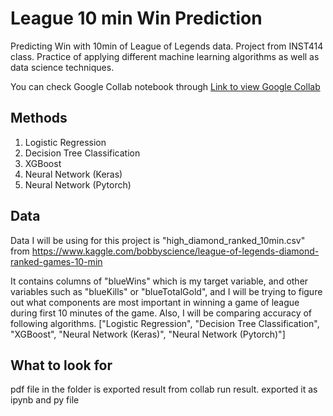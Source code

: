 # League 10 min Win Prediction
Predicting Win with 10min of League of Legends data.
Project from INST414 class. Practice of applying different machine learning algorithms as well as data science techniques. 

You can check Google Collab notebook through
[Link to view Google Collab](https://colab.research.google.com/drive/1gpKHAXsWSswkTX9NWhskg4x_ZELY4_ns?usp=sharing)

## Methods
1. Logistic Regression
2. Decision Tree Classification
3. XGBoost
4. Neural Network (Keras)
5. Neural Network (Pytorch)

## Data
Data I will be using for this project is "high_diamond_ranked_10min.csv" from https://www.kaggle.com/bobbyscience/league-of-legends-diamond-ranked-games-10-min

It contains columns of "blueWins" which is my target variable, and other variables such as "blueKills" or "blueTotalGold", and I will be trying to figure out what components are most important in winning a game of league during first 10 minutes of the game. Also, I will be comparing accuracy of following algorithms. ["Logistic Regression", "Decision Tree Classification", "XGBoost", "Neural Network (Keras)", "Neural Network (Pytorch)"]

## What to look for
pdf file in the folder is exported result from collab run result.
exported it as ipynb and py file
